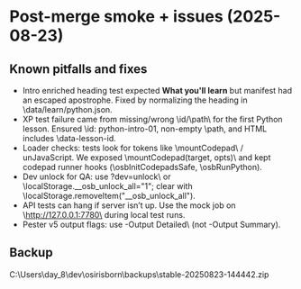 # Post-merge smoke + issues (2025-08-23)

## Known pitfalls and fixes
- Intro enriched heading test expected **What you'll learn** but manifest had an escaped apostrophe. Fixed by normalizing the heading in \data/learn/python.json\.
- XP test failure came from missing/wrong \id\/\path\ for the first Python lesson. Ensured \id: python-intro-01\, non-empty \path\, and HTML includes \data-lesson-id\.
- Loader checks: tests look for tokens like \mountCodepad\ / \unJavaScript\. We exposed \mountCodepad(target, opts)\ and kept codepad runner hooks (\osbInitCodepadsSafe\, \osbRunPython\).
- Dev unlock for QA: use \?dev=unlock\ or \localStorage.__osb_unlock_all="1"\; clear with \localStorage.removeItem("__osb_unlock_all")\.
- API tests can hang if server isn’t up. Use the mock job on \http://127.0.0.1:7780\ during local test runs.
- Pester v5 output flags: use \-Output Detailed\ (not \-Output Summary\).

## Backup
C:\Users\day_8\dev\osirisborn\backups\stable-20250823-144442.zip